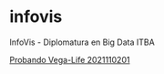 # infovis
InfoVis - Diplomatura en Big Data ITBA

[Probando Vega-Life 2021110201](https://emiliano-ipa.github.io/infovis/vegalife)
